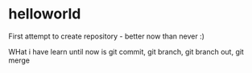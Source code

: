 # helloworld
First attempt to create repository - better now than never :)

WHat i have learn until now is git commit, git branch, git branch out, git merge
